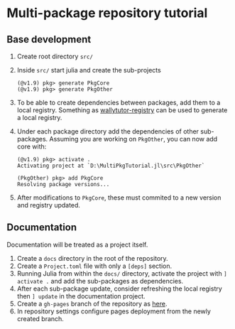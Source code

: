 # Multi-package repository tutorial

## Base development

1. Create root directory `src/`
1. Inside `src/` start julia and create the sub-projects

    ```@julia-repl
    (@v1.9) pkg> generate PkgCore
    (@v1.9) pkg> generate PkgOther
    ```

1. To be able to create dependencies between packages, add them to a local registry. Something as [wallytutor-registry](https://github.com/wallytutor/wallytutor-registry) can be used to generate a local registry.
1. Under each package directory add the dependencies of other sub-packages. Assuming you are working on `PkgOther`, you can now add core with:

    ```julia-repl
    (@v1.9) pkg> activate .
    Activating project at `D:\MultiPkgTutorial.jl\src\PkgOther`

    (PkgOther) pkg> add PkgCore
    Resolving package versions...
    ```

1. After modifications to `PkgCore`, these must commited to a new version and registry updated.

## Documentation

Documentation will be treated as a project itself.

1. Create a `docs` directory in the root of the repository.
1. Create a `Project.toml` file with only a `[deps]` section.
1. Running Julia from within the `docs/` directory, activate the project with `] activate .` and add the sub-packages as dependencies.
1. After each sub-package update, consider refreshing the local registry then `] update` in the documentation project.
1. Create a `gh-pages` branch of the repository as [here](https://coderwall.com/p/0n3soa/create-a-disconnected-git-branch).
1. In repository settings configure pages deployment from the newly created branch.
